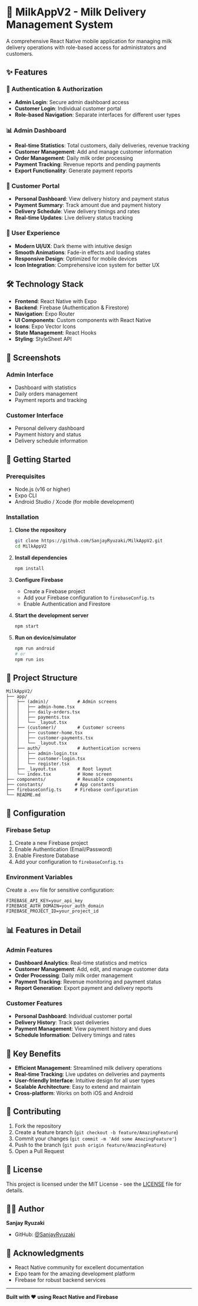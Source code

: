 # 🥛 MilkAppV2 - Milk Delivery Management System

A comprehensive React Native mobile application for managing milk delivery operations with role-based access for administrators and customers.

## ✨ Features

### 🔐 Authentication & Authorization
- **Admin Login**: Secure admin dashboard access
- **Customer Login**: Individual customer portal
- **Role-based Navigation**: Separate interfaces for different user types

### 📊 Admin Dashboard
- **Real-time Statistics**: Total customers, daily deliveries, revenue tracking
- **Customer Management**: Add and manage customer information
- **Order Management**: Daily milk order processing
- **Payment Tracking**: Revenue reports and pending payments
- **Export Functionality**: Generate payment reports

### 👤 Customer Portal
- **Personal Dashboard**: View delivery history and payment status
- **Payment Summary**: Track amount due and payment history
- **Delivery Schedule**: View delivery timings and rates
- **Real-time Updates**: Live delivery status tracking

### 🎨 User Experience
- **Modern UI/UX**: Dark theme with intuitive design
- **Smooth Animations**: Fade-in effects and loading states
- **Responsive Design**: Optimized for mobile devices
- **Icon Integration**: Comprehensive icon system for better UX

## 🛠️ Technology Stack

- **Frontend**: React Native with Expo
- **Backend**: Firebase (Authentication & Firestore)
- **Navigation**: Expo Router
- **UI Components**: Custom components with React Native
- **Icons**: Expo Vector Icons
- **State Management**: React Hooks
- **Styling**: StyleSheet API

## 📱 Screenshots

### Admin Interface
- Dashboard with statistics
- Daily orders management
- Payment reports and tracking

### Customer Interface
- Personal delivery dashboard
- Payment history and status
- Delivery schedule information

## 🚀 Getting Started

### Prerequisites
- Node.js (v16 or higher)
- Expo CLI
- Android Studio / Xcode (for mobile development)

### Installation

1. **Clone the repository**
   ```bash
   git clone https://github.com/SanjayRyuzaki/MilkAppV2.git
   cd MilkAppV2
   ```

2. **Install dependencies**
   ```bash
   npm install
   ```

3. **Configure Firebase**
   - Create a Firebase project
   - Add your Firebase configuration to `firebaseConfig.ts`
   - Enable Authentication and Firestore

4. **Start the development server**
   ```bash
   npm start
   ```

5. **Run on device/simulator**
   ```bash
   npm run android
   # or
   npm run ios
   ```

## 📁 Project Structure

```
MilkAppV2/
├── app/
│   ├── (admin)/           # Admin screens
│   │   ├── admin-home.tsx
│   │   ├── daily-orders.tsx
│   │   ├── payments.tsx
│   │   └── _layout.tsx
│   ├── (customer)/        # Customer screens
│   │   ├── customer-home.tsx
│   │   ├── customer-payments.tsx
│   │   └── _layout.tsx
│   ├── auth/              # Authentication screens
│   │   ├── admin-login.tsx
│   │   ├── customer-login.tsx
│   │   └── register.tsx
│   ├── _layout.tsx        # Root layout
│   └── index.tsx          # Home screen
├── components/            # Reusable components
├── constants/            # App constants
├── firebaseConfig.ts     # Firebase configuration
└── README.md
```

## 🔧 Configuration

### Firebase Setup
1. Create a new Firebase project
2. Enable Authentication (Email/Password)
3. Enable Firestore Database
4. Add your configuration to `firebaseConfig.ts`

### Environment Variables
Create a `.env` file for sensitive configuration:
```
FIREBASE_API_KEY=your_api_key
FIREBASE_AUTH_DOMAIN=your_auth_domain
FIREBASE_PROJECT_ID=your_project_id
```

## 📊 Features in Detail

### Admin Features
- **Dashboard Analytics**: Real-time statistics and metrics
- **Customer Management**: Add, edit, and manage customer data
- **Order Processing**: Daily milk order management
- **Payment Tracking**: Revenue monitoring and payment status
- **Report Generation**: Export payment and delivery reports

### Customer Features
- **Personal Dashboard**: Individual customer portal
- **Delivery History**: Track past deliveries
- **Payment Management**: View payment history and dues
- **Schedule Information**: Delivery timings and rates

## 🎯 Key Benefits

- **Efficient Management**: Streamlined milk delivery operations
- **Real-time Tracking**: Live updates on deliveries and payments
- **User-friendly Interface**: Intuitive design for all user types
- **Scalable Architecture**: Easy to extend and maintain
- **Cross-platform**: Works on both iOS and Android

## 🤝 Contributing

1. Fork the repository
2. Create a feature branch (`git checkout -b feature/AmazingFeature`)
3. Commit your changes (`git commit -m 'Add some AmazingFeature'`)
4. Push to the branch (`git push origin feature/AmazingFeature`)
5. Open a Pull Request

## 📄 License

This project is licensed under the MIT License - see the [LICENSE](LICENSE) file for details.

## 👨‍💻 Author

**Sanjay Ryuzaki**
- GitHub: [@SanjayRyuzaki](https://github.com/SanjayRyuzaki)

## 🙏 Acknowledgments

- React Native community for excellent documentation
- Expo team for the amazing development platform
- Firebase for robust backend services

---

**Built with ❤️ using React Native and Firebase** 
